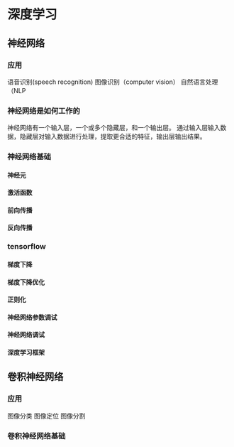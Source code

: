 # 深度学习

## 神经网络

### 应用

语音识别(speech recognition)
图像识别（computer vision）
自然语言处理（NLP

### 神经网络是如何工作的

神经网络有一个输入层，一个或多个隐藏层，和一个输出层。
通过输入层输入数据，隐藏层对输入数据进行处理，提取更合适的特征，输出层输出结果。

### 神经网络基础

#### 神经元

#### 激活函数

#### 前向传播

#### 反向传播

### tensorflow

#### 梯度下降

#### 梯度下降优化

#### 正则化

#### 神经网络参数调试

#### 神经网络调试

#### 深度学习框架

## 卷积神经网络

### 应用

图像分类
图像定位
图像分割

### 卷积神经网络基础

